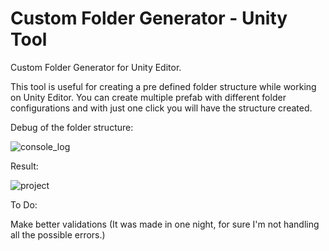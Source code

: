 # Custom Folder Generator - Unity Tool
Custom Folder Generator for Unity Editor.

This tool is useful for creating a pre defined folder structure while working on Unity Editor. You can create multiple prefab with different folder configurations and with just one click you will have the structure created.

Debug of the folder structure:

![console_log](https://user-images.githubusercontent.com/39309862/124362403-ebdf5d80-dc0a-11eb-87ce-494bab1d6f4f.png)


Result:

![project](https://user-images.githubusercontent.com/39309862/124362408-f13ca800-dc0a-11eb-9409-aa2fce352753.png)

To Do:

Make better validations (It was made in one night, for sure I'm not handling all the possible errors.)
